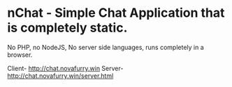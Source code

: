 # nChat - Simple Chat Application that is completely static.
No PHP, no NodeJS, No server side languages, runs completely in a browser.

Client- http://chat.novafurry.win
Server- http://chat.novafurry.win/server.html
